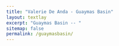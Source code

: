 ```yaml
---
title: "Valerie De Anda - Guaymas Basin"
layout: textlay
excerpt: "Guaymas Basin -- "
sitemap: false
permalink: /guaymasbasin/
---
```


